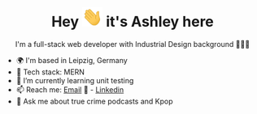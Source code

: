 ### <h1 align="center">Hey <img src="./assests/wave.gif" width=40> it's Ashley here </h1>

<p  align="center">I'm a full-stack web developer with Industrial Design background 👩🏻‍💻 </p>



- 🌍  I'm based in Leipzig, Germany
- 🧰 Tech stack: MERN 
- 🌱 I’m currently learning unit testing
- 📫 Reach me: [Email](mailto:ashleyjiang4@gmail.com) 📧 - [Linkedin](https://www.linkedin.com/in/ashley-jiang-b623a9ab/)
- 💬 Ask me about true crime podcasts and Kpop
<!-- - 🔭 I’m currently working on  -->
<!-- - ⚡ Fun fact: ... -->
<!-- Languages and Tools -->


<!-- <a href="https://github.com/heyitsashleyhere/github-readme-stats">
  <img align="center" src="https://github-readme-stats.vercel.app/api/top-langs/?username=heyitsashleyhere&layout=compact&theme=radical" />
</a>
<a href="https://github.com/heyitsashleyhere/github-readme-stats">
  <img align="center" src="https://github-readme-stats.vercel.app/api?username=heyitsashleyhere&show_icons=true&theme=radical" />
</a>  -->
